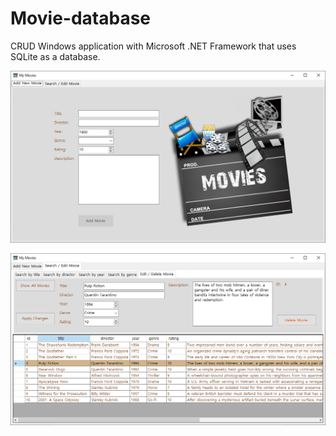 # Movie-database

CRUD Windows application with Microsoft .NET Framework that uses SQLite as a database.

![Image](img/02.jpg) 

![Image](img/01.jpg) 
 
